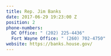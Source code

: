 ```yaml
---
title: Rep. Jim Banks
date: 2017-06-29 19:23:00 Z
position: 2
phone-numbers:
  DC Office: " (202) 225-4436"
  Fort Wayne Office: " (260) 702-4750"
website: https://banks.house.gov/
---
```


